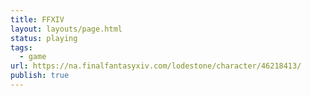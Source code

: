 ```yaml
---
title: FFXIV
layout: layouts/page.html
status: playing
tags:
  - game
url: https://na.finalfantasyxiv.com/lodestone/character/46218413/
publish: true
---
```

